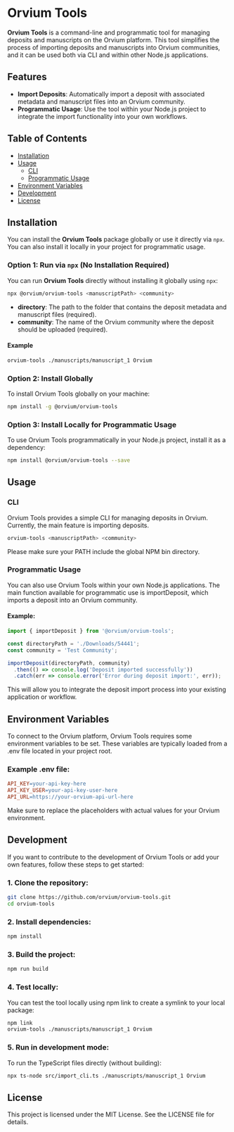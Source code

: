 # Orvium Tools

**Orvium Tools** is a command-line and programmatic tool for managing deposits and manuscripts on the Orvium platform. This tool simplifies the process of importing deposits and manuscripts into Orvium communities, and it can be used both via CLI and within other Node.js applications.

## Features

- **Import Deposits**: Automatically import a deposit with associated metadata and manuscript files into an Orvium community.
- **Programmatic Usage**: Use the tool within your Node.js project to integrate the import functionality into your own workflows.

## Table of Contents

- [Installation](#installation)
- [Usage](#usage)
  - [CLI](#cli)
  - [Programmatic Usage](#programmatic-usage)
- [Environment Variables](#environment-variables)
- [Development](#development)
- [License](#license)

## Installation

You can install the **Orvium Tools** package globally or use it directly via `npx`. You can also install it locally in your project for programmatic usage.

### Option 1: Run via `npx` (No Installation Required)

You can run **Orvium Tools** directly without installing it globally using `npx`:

```bash
npx @orvium/orvium-tools <manuscriptPath> <community>
```
- **directory**: The path to the folder that contains the deposit metadata and manuscript files (required).
- **community**: The name of the Orvium community where the deposit should be uploaded (required).

#### Example

```bash
orvium-tools ./manuscripts/manuscript_1 Orvium
```

### Option 2: Install Globally

To install Orvium Tools globally on your machine:

```bash
npm install -g @orvium/orvium-tools
```

### Option 3: Install Locally for Programmatic Usage

To use Orvium Tools programmatically in your Node.js project, install it as a dependency:

```bash
npm install @orvium/orvium-tools --save
```

## Usage

### CLI
Orvium Tools provides a simple CLI for managing deposits in Orvium. Currently, the main feature is importing deposits.

```bash
orvium-tools <manuscriptPath> <community>
```

Please make sure your PATH include the global NPM bin directory.


### Programmatic Usage
You can also use Orvium Tools within your own Node.js applications. The main function available for programmatic use is importDeposit, which imports a deposit into an Orvium community.

#### Example:

```typescript
import { importDeposit } from '@orvium/orvium-tools';

const directoryPath = './Downloads/54441';
const community = 'Test Community';

importDeposit(directoryPath, community)
  .then(() => console.log('Deposit imported successfully'))
  .catch(err => console.error('Error during deposit import:', err));
```

This will allow you to integrate the deposit import process into your existing application or workflow.

## Environment Variables
To connect to the Orvium platform, Orvium Tools requires some environment variables to be set. These variables are typically loaded from a .env file located in your project root.

### Example .env file:
```makefile
API_KEY=your-api-key-here
API_KEY_USER=your-api-key-user-here
API_URL=https://your-orvium-api-url-here
```

Make sure to replace the placeholders with actual values for your Orvium environment.

## Development
If you want to contribute to the development of Orvium Tools or add your own features, follow these steps to get started:

### 1. Clone the repository:

```bash
git clone https://github.com/orvium/orvium-tools.git
cd orvium-tools
```

### 2. Install dependencies:

```bash
npm install
```

### 3. Build the project:

```bash
npm run build
```

### 4. Test locally:
You can test the tool locally using npm link to create a symlink to your local package:

```bash
npm link
orvium-tools ./manuscripts/manuscript_1 Orvium
```

### 5. Run in development mode:
To run the TypeScript files directly (without building):

```bash
npx ts-node src/import_cli.ts ./manuscripts/manuscript_1 Orvium
```

## License
This project is licensed under the MIT License. See the LICENSE file for details.

